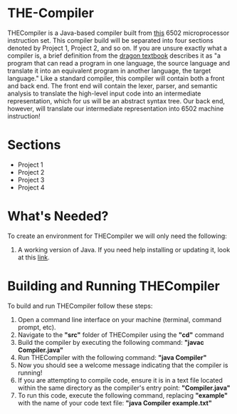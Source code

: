 # THE-Compiler

THECompiler is a Java-based compiler built from [this](https://www.labouseur.com/commondocs/6502alan-instruction-set.pdf) 6502 microprocessor instruction set. This compiler build will be separated into four sections denoted by Project 1, Project 2, and so on. If you are unsure exactly what a compiler is, a brief definition from the [dragon textbook](https://www.amazon.com/Compilers-Principles-Techniques-Tools-Edition/dp/0321486811) describes it as "a program that can read a program in one lan­guage, the source language and translate it into an equivalent program in another language, the target language." Like a standard compiler, this compiler will contain both a front and back end. The front end will contain the lexer, parser, and semantic analysis to translate the high-level input code into an intermediate representation, which for us will be an abstract syntax tree. Our back end, however, will translate our intermediate representation into 6502 machine instruction!

# Sections
- Project 1
- Project 2
- Project 3
- Project 4

# What's Needed?
To create an environment for THECompiler we will only need the following:

1. A working version of Java. If you need help installing or updating it, look at this [link](https://www.java.com/en/download/help/download_options.html).

# Building and Running THECompiler
To build and run THECompiler follow these steps:

1. Open a command line interface on your machine (terminal, command prompt, etc).
2. Navigate to the **"src"** folder of THECompiler using the **"cd"** command
3. Build the compiler by executing the following command: **"javac Compiler.java"**
4. Run THECompiler with the following command: **"java Compiler"**
5. Now you should see a welcome message indicating that the compiler is running!
6. If you are attempting to compile code, ensure it is in a text file located within the same directory as the compiler's entry point: **"Compiler.java"**
7. To run this code, execute the following command, replacing **"example"** with the name of your code text file: **"java Compiler example.txt"**
